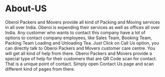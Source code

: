 # About-US
Oberoi Packers and Movers provide all kind of Packing and Moving services in all over India. Oberoi is expending their services as well as offices all over India. Any customer who wants to contact this company have a lot of options to contact company employees, like Sales Team, Booking Team, Packing Team Loading and Unloading Tea. Just Click on Call Us option, you can directly talk to Oberoi Packers and Movers customer care centre. You will get all kind of help from there. Oberoi Packers and Movers provide a special type of help for their customers that are QR Code scan for contact. That is a unique point of contact. Simply open Contact Us page and scan different kind of pages from there.
